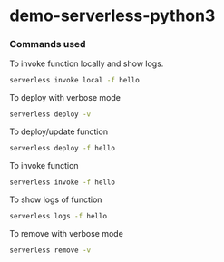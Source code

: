 # demo-serverless-python3

### Commands used
To invoke function locally and show logs.
```zsh
serverless invoke local -f hello
```

To deploy with verbose mode
```zsh
serverless deploy -v
```

To deploy/update function
```zsh
serverless deploy -f hello
```

To invoke function
```zsh
serverless invoke -f hello
```

To show logs of function
```zsh
serverless logs -f hello
```

To remove with verbose mode
```zsh
serverless remove -v
```
